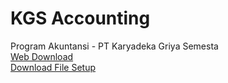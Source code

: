 # KGS Accounting

Program Akuntansi - PT Karyadeka Griya Semesta<br/>
<a href="https://hartadi.github.io/kgs">Web Download</a><br/>
<a href="https://raw.githubusercontent.com/hartadi/kgs/master/app/setup.exe">Download File Setup</a>
